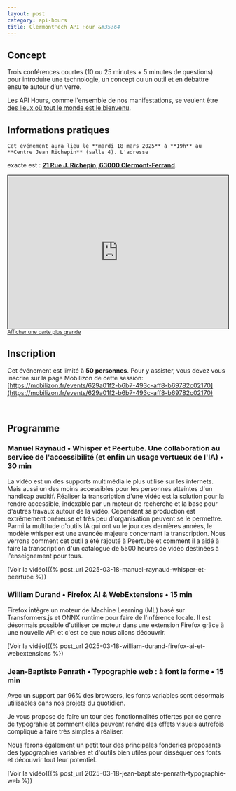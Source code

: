 ```yaml
---
layout: post
category: api-hours
title: Clermont'ech API Hour &#35;64
---
```


## Concept

Trois conférences courtes (10 ou 25 minutes + 5 minutes de questions)
pour introduire une technologie, un concept ou un outil et en débattre ensuite
autour d’un verre.

Les API Hours, comme l'ensemble de nos manifestations, se veulent être [des
lieux où tout le monde est le bienvenu](/code-of-conduct.html).

## Informations pratiques

    Cet événement aura lieu le **mardi 18 mars 2025** à **19h** au **Centre Jean Richepin** (salle 4). L'adresse
exacte est : [**21 Rue J. Richepin, 63000 Clermont-Ferrand**](https://www.openstreetmap.org/#map=19/45.78186/3.08506).

<iframe width="100%" height="350" frameborder="0" scrolling="no" marginheight="0" marginwidth="0" src="https://www.openstreetmap.org/export/embed.html?bbox=3.0836096405982976%2C45.780990896595334%2C3.0871394276618958%2C45.78265381775845&amp;layer=mapnik&amp;marker=45.78182142810052%2C3.0853745341300964" style="border: 1px solid black"></iframe>
<br/><small><a href="https://www.openstreetmap.org/#map=19/45.75885/3.13007">Afficher une carte plus grande</a></small>
<br/>

## Inscription

Cet événement est limité à **50 personnes**. Pour y assister, vous devez vous
inscrire sur la page Mobilizon de cette session:
[https://mobilizon.fr/events/629a01f2-b6b7-493c-aff8-b69782c02170](https://mobilizon.fr/events/629a01f2-b6b7-493c-aff8-b69782c02170)

<br/>

## Programme

### Manuel Raynaud • Whisper et Peertube. Une collaboration au service de l'accessibilité (et enfin un usage vertueux de l'IA)  • 30 min

La vidéo est un des supports multimédia le plus utilisé
sur les internets. Mais aussi un des moins accessibles pour les
personnes atteintes d'un handicap auditif. Réaliser la transcription
d'une vidéo est la solution pour la rendre accessible, indexable par un
moteur de recherche et la base pour d'autres travaux autour de la vidéo.
Cependant sa production est extrêmement onéreuse et très peu
d'organisation peuvent se le permettre. Parmi la multitude d'outils IA
qui ont vu le jour ces dernières années, le modèle whisper est une
avancée majeure concernant la transcription. Nous verrons comment cet
outil a été rajouté à Peertube et comment il a aidé à faire la
transcription d'un catalogue de 5500 heures de vidéo destinées à
l'enseignement pour tous.

[Voir la vidéo]({% post_url 2025-03-18-manuel-raynaud-whisper-et-peertube %})

### William Durand • Firefox AI & WebExtensions • 15 min

Firefox intègre un moteur de Machine Learning (ML) basé sur Transformers.js
et ONNX runtime pour faire de l'inférence locale. Il est désormais possible
d'utiliser ce moteur dans une extension Firefox grâce à une nouvelle API et
c'est ce que nous allons découvrir.

[Voir la vidéo]({% post_url 2025-03-18-william-durand-firefox-ai-et-webextensions %})

### Jean-Baptiste Penrath • Typographie web : à font la forme • 15 min

Avec un support par 96% des browsers, les fonts variables sont désormais 
utilisables dans nos projets du quotidien.

Je vous propose de faire un tour des fonctionnalités offertes par ce genre de 
typograhie et comment elles peuvent rendre des effets visuels autrefois
compliqué à faire très simples à réaliser.

Nous ferons également un petit tour des principales fonderies proposants des 
typographies variables et d'outils bien utiles pour disséquer ces fonts
et découvrir tout leur potentiel.

[Voir la vidéo]({% post_url 2025-03-18-jean-baptiste-penrath-typographie-web %})
